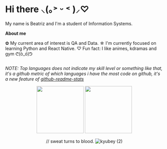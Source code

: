 
# Hi there ⸜(｡˃ ᵕ ˂ )⸝♡

 My name is Beatriz and I'm a student of Information Systems.

**About me**
  
 ✿ My current area of interest is QA and Data.
 ☆ I'm currently focused on learning Python and React Native.
 ♡ Fun fact: I like animes, kdramas and gym ᕦ(ò_ó)ᕤ


##
*NOTE: Top languages does not indicate my skill level or something like that, it's a github metric of which languages i have the most code on github, it's a new feature of [github-readme-stats](https://github.com/anuraghazra/github-readme-stats)*
<div align="center">

<img height="150em" src="https://github-readme-stats.vercel.app/api/top-langs/?username=beatrizgnascimento&layout=compact&langs_count=7&theme=dracula"/>
<img height="150em" src="https://github-readme-stats.vercel.app/api?username=beatrizgnascimento&show_icons=true&theme=dracula&include_all_commits=true&count_private=true"/>

// sweat turns to blood.
![kyubey (2)](https://github.com/beatrizgnascimento/beatrizgnascimento/assets/131934165/56b4d88e-82b9-4e01-92ec-577911db5ae4)

</div><!--

